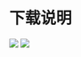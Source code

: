# 下载说明
![](http://wx2.sinaimg.cn/large/007dlXA1gy1g3a6gw8bh0j30rn09g74o.jpg)
![](http://wx3.sinaimg.cn/large/007dlXA1gy1g3a6gwj1lvj30rf06pmxc.jpg)
